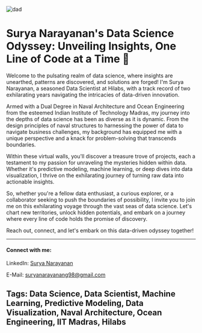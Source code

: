 
![dad](https://user-images.githubusercontent.com/64247956/89103314-7a14f780-d42e-11ea-8427-6391335475a9.jpg)

# Surya Narayanan's Data Science Odyssey: Unveiling Insights, One Line of Code at a Time 🚀

Welcome to the pulsating realm of data science, where insights are unearthed, patterns are discovered, and solutions are forged! I'm Surya Narayanan, a seasoned Data Scientist at Hilabs, with a track record of two exhilarating years navigating the intricacies of data-driven innovation. 

Armed with a Dual Degree in Naval Architecture and Ocean Engineering from the esteemed Indian Institute of Technology Madras, my journey into the depths of data science has been as diverse as it is dynamic. From the design principles of naval structures to harnessing the power of data to navigate business challenges, my background has equipped me with a unique perspective and a knack for problem-solving that transcends boundaries.

Within these virtual walls, you'll discover a treasure trove of projects, each a testament to my passion for unraveling the mysteries hidden within data. Whether it's predictive modeling, machine learning, or deep dives into data visualization, I thrive on the exhilarating journey of turning raw data into actionable insights.

So, whether you're a fellow data enthusiast, a curious explorer, or a collaborator seeking to push the boundaries of possibility, I invite you to join me on this exhilarating voyage through the vast seas of data science. Let's chart new territories, unlock hidden potentials, and embark on a journey where every line of code holds the promise of discovery.

Reach out, connect, and let's embark on this data-driven odyssey together!

---

#### Connect with me:

LinkedIn: [Surya Narayanan](https://www.linkedin.com/in/surya-narayanan-85602b181/)

E-Mail: suryanarayanang98@gmail.com

## Tags: Data Science, Data Scientist, Machine Learning, Predictive Modeling, Data Visualization, Naval Architecture, Ocean Engineering, IIT Madras, Hilabs
